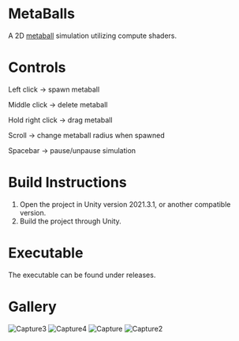 # MetaBalls
A 2D [metaball](https://en.wikipedia.org/wiki/Metaballs) simulation utilizing compute shaders.

# Controls
Left click -> spawn metaball

Middle click -> delete metaball

Hold right click -> drag metaball

Scroll -> change metaball radius when spawned

Spacebar -> pause/unpause simulation

# Build Instructions
1. Open the project in Unity version 2021.3.1, or another compatible version.
2. Build the project through Unity.

# Executable
The executable can be found under releases.

# Gallery
![Capture3](https://github.com/mooddood235/MetaBalls/assets/62807754/b537e09d-5415-4edf-98ff-5cdc92031b7b)
![Capture4](https://github.com/mooddood235/MetaBalls/assets/62807754/145beef7-e3c8-47df-860a-4eb0bbb67542)
![Capture](https://github.com/mooddood235/MetaBalls/assets/62807754/be7f5d69-8a34-42a2-8f41-fa22a3ea97b2)
![Capture2](https://github.com/mooddood235/MetaBalls/assets/62807754/ef698954-1595-4546-a358-40700da54d51)
